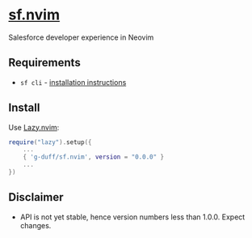# [sf.nvim](https://www.github.com/g-duff/sf.nvim)

Salesforce developer experience in Neovim

## Requirements

* `sf cli` - [installation instructions](https://developer.salesforce.com/docs/atlas.en-us.sfdx_setup.meta/sfdx_setup/sfdx_setup_install_cli.htm)

## Install

Use [Lazy.nvim](https://github.com/folke/lazy.nvim):
```lua
require("lazy").setup({
    ...
    { 'g-duff/sf.nvim', version = "0.0.0" }
    ...
})
```

## Disclaimer

* API is not yet stable, hence version numbers less than 1.0.0. Expect changes.

